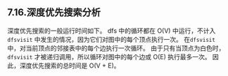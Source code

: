 ## 7.16.深度优先搜索分析

深度优先搜索的一般运行时间如下。 dfs 中的循环都在 O(V) 中运行，不计入`dfsvisit` 中发生的情况，因为它们对图中的每个顶点执行一次。 在`dfsvisit` 中，对当前顶点的邻接表中的每个边执行一次循环。 由于只有当顶点为白色时，`dfsvisit` 才被递归调用，所以循环对图中的每个边或 O(E) 执行最多一次。 因此，深度优先搜索的总时间是 O(V + E)。

